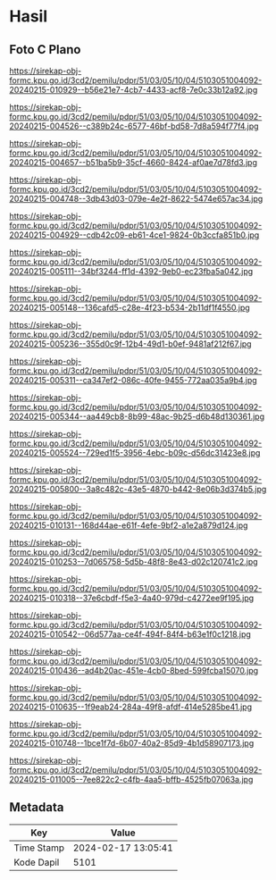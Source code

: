 # Hasil

## Foto C Plano

https://sirekap-obj-formc.kpu.go.id/3cd2/pemilu/pdpr/51/03/05/10/04/5103051004092-20240215-010929--b56e21e7-4cb7-4433-acf8-7e0c33b12a92.jpg

https://sirekap-obj-formc.kpu.go.id/3cd2/pemilu/pdpr/51/03/05/10/04/5103051004092-20240215-004526--c389b24c-6577-46bf-bd58-7d8a594f77f4.jpg

https://sirekap-obj-formc.kpu.go.id/3cd2/pemilu/pdpr/51/03/05/10/04/5103051004092-20240215-004657--b51ba5b9-35cf-4660-8424-af0ae7d78fd3.jpg

https://sirekap-obj-formc.kpu.go.id/3cd2/pemilu/pdpr/51/03/05/10/04/5103051004092-20240215-004748--3db43d03-079e-4e2f-8622-5474e657ac34.jpg

https://sirekap-obj-formc.kpu.go.id/3cd2/pemilu/pdpr/51/03/05/10/04/5103051004092-20240215-004929--cdb42c09-eb61-4ce1-9824-0b3ccfa851b0.jpg

https://sirekap-obj-formc.kpu.go.id/3cd2/pemilu/pdpr/51/03/05/10/04/5103051004092-20240215-005111--34bf3244-ff1d-4392-9eb0-ec23fba5a042.jpg

https://sirekap-obj-formc.kpu.go.id/3cd2/pemilu/pdpr/51/03/05/10/04/5103051004092-20240215-005148--136cafd5-c28e-4f23-b534-2b11df1f4550.jpg

https://sirekap-obj-formc.kpu.go.id/3cd2/pemilu/pdpr/51/03/05/10/04/5103051004092-20240215-005236--355d0c9f-12b4-49d1-b0ef-9481af212f67.jpg

https://sirekap-obj-formc.kpu.go.id/3cd2/pemilu/pdpr/51/03/05/10/04/5103051004092-20240215-005311--ca347ef2-086c-40fe-9455-772aa035a9b4.jpg

https://sirekap-obj-formc.kpu.go.id/3cd2/pemilu/pdpr/51/03/05/10/04/5103051004092-20240215-005344--aa449cb8-8b99-48ac-9b25-d6b48d130361.jpg

https://sirekap-obj-formc.kpu.go.id/3cd2/pemilu/pdpr/51/03/05/10/04/5103051004092-20240215-005524--729ed1f5-3956-4ebc-b09c-d56dc31423e8.jpg

https://sirekap-obj-formc.kpu.go.id/3cd2/pemilu/pdpr/51/03/05/10/04/5103051004092-20240215-005800--3a8c482c-43e5-4870-b442-8e06b3d374b5.jpg

https://sirekap-obj-formc.kpu.go.id/3cd2/pemilu/pdpr/51/03/05/10/04/5103051004092-20240215-010131--168d44ae-e61f-4efe-9bf2-a1e2a879d124.jpg

https://sirekap-obj-formc.kpu.go.id/3cd2/pemilu/pdpr/51/03/05/10/04/5103051004092-20240215-010253--7d065758-5d5b-48f8-8e43-d02c120741c2.jpg

https://sirekap-obj-formc.kpu.go.id/3cd2/pemilu/pdpr/51/03/05/10/04/5103051004092-20240215-010318--37e6cbdf-f5e3-4a40-979d-c4272ee9f195.jpg

https://sirekap-obj-formc.kpu.go.id/3cd2/pemilu/pdpr/51/03/05/10/04/5103051004092-20240215-010542--06d577aa-ce4f-494f-84f4-b63e1f0c1218.jpg

https://sirekap-obj-formc.kpu.go.id/3cd2/pemilu/pdpr/51/03/05/10/04/5103051004092-20240215-010436--ad4b20ac-451e-4cb0-8bed-599fcba15070.jpg

https://sirekap-obj-formc.kpu.go.id/3cd2/pemilu/pdpr/51/03/05/10/04/5103051004092-20240215-010635--1f9eab24-284a-49f8-afdf-414e5285be41.jpg

https://sirekap-obj-formc.kpu.go.id/3cd2/pemilu/pdpr/51/03/05/10/04/5103051004092-20240215-010748--1bce1f7d-6b07-40a2-85d9-4b1d58907173.jpg

https://sirekap-obj-formc.kpu.go.id/3cd2/pemilu/pdpr/51/03/05/10/04/5103051004092-20240215-011005--7ee822c2-c4fb-4aa5-bffb-4525fb07063a.jpg


## Metadata

| Key        | Value               |
| ---------- | ------------------- |
| Time Stamp | 2024-02-17 13:05:41 |
| Kode Dapil | 5101                |



